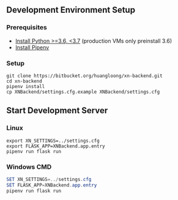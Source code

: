 ## Development Environment Setup

### Prerequisites

* [Install Python >=3.6, <3.7](https://www.python.org/downloads/) (production VMs only preinstall 3.6)
* [Install Pipenv](https://pipenv.readthedocs.io/en/latest/install/#installing-pipenv)



### Setup

```shell
git clone https://bitbucket.org/huangloong/xn-backend.git
cd xn-backend
pipenv install
cp XNBackend/settings.cfg.example XNBackend/settings.cfg
```



## Start Development Server

### Linux

```shell
export XN_SETTINGS=../settings.cfg
export FLASK_APP=XNBackend.app.entry
pipenv run flask run
```



### Windows CMD

```powershell
SET XN_SETTINGS=../settings.cfg
SET FLASK_APP=XNBackend.app.entry
pipenv run flask run
```

